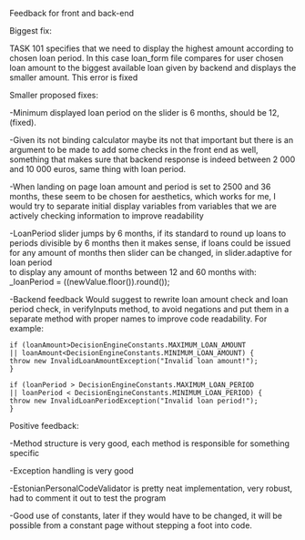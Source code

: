 
Feedback for front and back-end

Biggest fix:

TASK 101 specifies that we need to display the highest amount according to chosen loan period.
In this case loan_form file compares for user chosen loan amount to the biggest available loan given by backend and displays the smaller amount.
This error is fixed

Smaller proposed fixes:

-Minimum displayed loan period on the slider is 6 months, should be 12, (fixed).

-Given its not binding calculator maybe its not that important but
there is an argument to be made to add some checks in the front end as well,
something that makes sure that backend response is indeed between 2 000 and 10 000 euros, same thing with loan period.

-When landing on page loan amount and period is set to 2500 and 36 months, these seem to be chosen for aesthetics,
which works for me, I would try to separate initial display variables from variables that we are actively checking information to improve readability

-LoanPeriod slider jumps by 6 months, if its standard to round up loans to periods divisible by 6 months then it makes sense,
if loans could be issued for any amount of months then slider can be changed, in slider.adaptive for loan period  
to display any amount of months between 12 and 60 months with:
_loanPeriod = ((newValue.floor()).round());

-Backend feedback
Would suggest to rewrite loan amount check and loan period check, in verifyInputs method, to avoid negations
and put them in a separate method with proper names to improve code readability.
For example:

    if (loanAmount>DecisionEngineConstants.MAXIMUM_LOAN_AMOUNT
    || loanAmount<DecisionEngineConstants.MINIMUM_LOAN_AMOUNT) {
    throw new InvalidLoanAmountException("Invalid loan amount!");
    }

    if (loanPeriod > DecisionEngineConstants.MAXIMUM_LOAN_PERIOD
    || loanPeriod < DecisionEngineConstants.MINIMUM_LOAN_PERIOD) {
    throw new InvalidLoanPeriodException("Invalid loan period!");
    }

Positive feedback:

-Method structure is very good, each method is responsible for something specific

-Exception handling is very good 

-EstonianPersonalCodeValidator is pretty neat implementation, very robust, had to comment it out to test the program

-Good use of constants, later if they would have to be changed, it will be possible from a constant page without stepping a foot into code.

